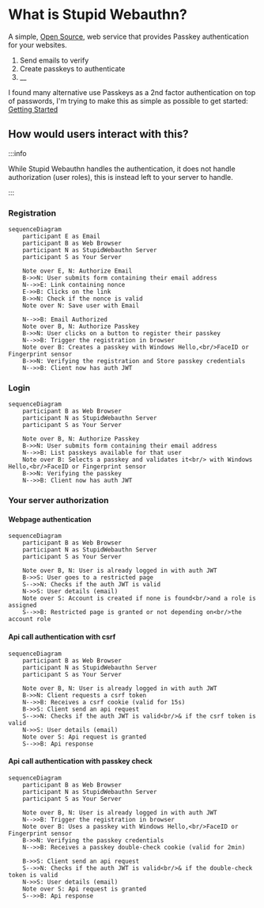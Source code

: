 # What is Stupid Webauthn?

A simple, [Open Source](https://github.com/stupidwebauthn/server/blob/main/LICENSE), web service that provides Passkey authentication for your websites.

1. Send emails to verify
1. Create passkeys to authenticate
1. \_\_

I found many alternative use Passkeys as a 2nd factor authentication on top of passwords, I'm trying to make this as simple as possible to get started: [Getting Started](/docs/getting-started)

## How would users interact with this?

:::info

While Stupid Webauthn handles the authentication, it does not handle authorization (user&nbsp;roles), this is instead left to your server to handle.

:::

### Registration

```mermaid
sequenceDiagram
    participant E as Email
    participant B as Web Browser
    participant N as StupidWebauthn Server
    participant S as Your Server

    Note over E, N: Authorize Email
    B->>N: User submits form containing their email address
    N-->>E: Link containing nonce
    E->>B: Clicks on the link
    B->>N: Check if the nonce is valid
    Note over N: Save user with Email

    N-->>B: Email Authorized
    Note over B, N: Authorize Passkey
    B->>N: User clicks on a button to register their passkey
    N-->>B: Trigger the registration in browser
    Note over B: Creates a passkey with Windows Hello,<br/>FaceID or Fingerprint sensor
    B->>N: Verifying the registration and Store passkey credentials
    N-->>B: Client now has auth JWT
```

### Login

```mermaid
sequenceDiagram
    participant B as Web Browser
    participant N as StupidWebauthn Server
    participant S as Your Server

    Note over B, N: Authorize Passkey
    B->>N: User submits form containing their email address
    N-->>B: List passkeys available for that user
    Note over B: Selects a passkey and validates it<br/> with Windows Hello,<br/>FaceID or Fingerprint sensor
    B->>N: Verifying the passkey
    N-->>B: Client now has auth JWT
```

### Your server authorization

#### Webpage authentication

```mermaid
sequenceDiagram
    participant B as Web Browser
    participant N as StupidWebauthn Server
    participant S as Your Server

    Note over B, N: User is already logged in with auth JWT
    B->>S: User goes to a restricted page
    S-->>N: Checks if the auth JWT is valid
    N->>S: User details (email)
    Note over S: Account is created if none is found<br/>and a role is assigned
    S-->>B: Restricted page is granted or not depending on<br/>the account role
```

#### Api call authentication with csrf

```mermaid
sequenceDiagram
    participant B as Web Browser
    participant N as StupidWebauthn Server
    participant S as Your Server

    Note over B, N: User is already logged in with auth JWT
    B->>N: Client requests a csrf token
    N-->>B: Receives a csrf cookie (valid for 15s)
    B->>S: Client send an api request
    S-->>N: Checks if the auth JWT is valid<br/>& if the csrf token is valid
    N->>S: User details (email)
    Note over S: Api request is granted
    S-->>B: Api response
```

#### Api call authentication with passkey check

```mermaid
sequenceDiagram
    participant B as Web Browser
    participant N as StupidWebauthn Server
    participant S as Your Server

    Note over B, N: User is already logged in with auth JWT
    N-->>B: Trigger the registration in browser
    Note over B: Uses a passkey with Windows Hello,<br/>FaceID or Fingerprint sensor
    B->>N: Verifying the passkey credentials
    N-->>B: Receives a passkey double-check cookie (valid for 2min)

    B->>S: Client send an api request
    S-->>N: Checks if the auth JWT is valid<br/>& if the double-check token is valid
    N->>S: User details (email)
    Note over S: Api request is granted
    S-->>B: Api response
```
